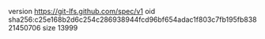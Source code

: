 version https://git-lfs.github.com/spec/v1
oid sha256:c25e168b2d6c254c286938944fcd96bf654adac1f803c7fb195fb83821450706
size 13999
